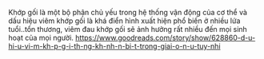 Khớp gối là một bộ phận chủ yếu trong hệ thống vận động của cơ thể và dấu hiệu viêm khớp gối là khá điển hình xuất hiện phổ biến ở nhiều lứa tuổi..tổn thương, viêm đau khớp gối sẽ ảnh hưởng rất nhiều đến mọi sinh hoạt của mọi người.
https://www.goodreads.com/story/show/628860-d-u-hi-u-vi-m-kh-p-g-i-th-ng-kh-nh-n-bi-t-trong-giai-o-n-u-tuy-nhi

